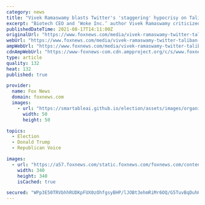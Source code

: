 ```yaml
---
category: news
title: "Vivek Ramaswamy blasts Twitter's 'staggering' hypocrisy on Taliban and Trump"
excerpt: "Biotech CEO and ‘Woke Inc.’ author Vivek Ramaswamy criticized Twitter on Tuesday for allowing the Taliban to utilize their social media platform while censoring others, including former President Donald Trump."
publishedDateTime: 2021-08-17T14:11:00Z
originalUrl: "https://www.foxnews.com/media/vivek-ramaswamy-twitter-taliban-afghanistan-big-tech"
webUrl: "https://www.foxnews.com/media/vivek-ramaswamy-twitter-taliban-afghanistan-big-tech"
ampWebUrl: "https://www.foxnews.com/media/vivek-ramaswamy-twitter-taliban-afghanistan-big-tech.amp"
cdnAmpWebUrl: "https://www-foxnews-com.cdn.ampproject.org/c/s/www.foxnews.com/media/vivek-ramaswamy-twitter-taliban-afghanistan-big-tech.amp"
type: article
quality: 132
heat: 132
published: true

provider:
  name: Fox News
  domain: foxnews.com
  images:
    - url: "https://smartableai.github.io/election/assets/images/organizations/foxnews.com-50x50.jpg"
      width: 50
      height: 50

topics:
  - Election
  - Donald Trump
  - Republican Voice

images:
  - url: "https://a57.foxnews.com/static.foxnews.com/foxnews.com/content/uploads/2018/09/340/340/fox-news.jpg?ve=1&tl=1"
    width: 340
    height: 340
    isCached: true

secured: "WPp3E50TRVbhhRUDKpFUX0zOhfgsyBHP/lJOBt3ehmRiMr6OQ/G5TuvBqDuhHTYIYpq5YfvWNIF4ZDzSEEALPSGUJvuakzYnAy/v1/yoWvALpqkN9sZv8ed6sXE6Jr7MsfHRU3t6/TjRZlPf8GdYNWafo/kymCKecx3Pc0j0JVqI6mgESxAVzfrQlDiX7y8tejNSgDF1u1DAYqApfHnJnrQufgYmJQ8w5EkSNM0d4/yL0eHa+1SSpljqV1g6nS3PzfXzU1MCq6Pz2VZ8xFbHcCfiNj6ZCQD44aXKpLb68ziGsfq17cbYpY+mCgmQ+llDGYcLK39iJT1t9OXpZU/Mndk4n75k68hMYmwpqaJkrA0=;OkiFOJMCf2It5r8lmqJjlg=="
---
```


